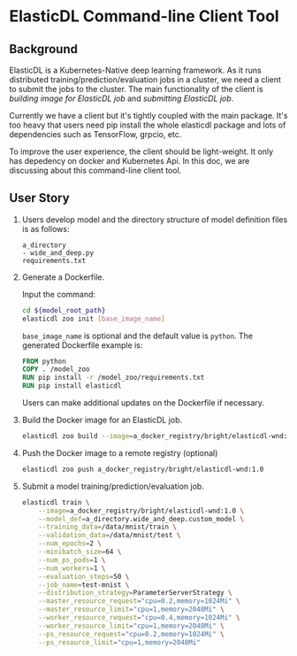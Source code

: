 # ElasticDL Command-line Client Tool

## Background

ElasticDL is a Kubernetes-Native deep learning framework. As it runs
distributed training/prediction/evaluation jobs in a cluster, we need a client
to submit the jobs to the cluster. The main functionality of the client is
*building image for ElasticDL job* and *submitting ElasticDL job*.

Currently we have a client but it's tightly coupled with the main package. It's
too heavy that users need pip install the whole elasticdl package and lots of
dependencies such as TensorFlow, grpcio, etc.

To improve the user experience, the client should be light-weight. It only has
depedency on docker and Kubernetes Api. In this doc, we are discussing about
this command-line client tool.

## User Story

1. Users develop model and the directory structure of model definition files
   is as follows:

    ```TEXT
    a_directory
    - wide_and_deep.py
    requirements.txt
    ```

1. Generate a Dockerfile.  

    Input the command:

    ```bash
    cd ${model_root_path}
    elasticdl zoo init [base_image_name]
    ```

    `base_image_name` is optional and the default value is `python`.
    The generated Dockerfile example is:

    ```Dockerfile
    FROM python
    COPY . /model_zoo
    RUN pip install -r /model_zoo/requirements.txt
    RUN pip install elasticdl
    ```

    Users can make additional updates on the Dockerfile if necessary.

1. Build the Docker image for an ElasticDL job.

    ```bash
    elasticdl zoo build --image=a_docker_registry/bright/elasticdl-wnd:1.0 .
    ```

1. Push the Docker image to a remote registry (optional)

    ```bash
    elasticdl zoo push a_docker_registry/bright/elasticdl-wnd:1.0
    ```

1. Submit a model training/prediction/evaluation job.

    ```bash
    elasticdl train \
        --image=a_docker_registry/bright/elasticdl-wnd:1.0 \
        --model_def=a_directory.wide_and_deep.custom_model \
        --training_data=/data/mnist/train \
        --validation_data=/data/mnist/test \
        --num_epochs=2 \
        --minibatch_size=64 \
        --num_ps_pods=1 \
        --num_workers=1 \
        --evaluation_steps=50 \
        --job_name=test-mnist \
        --distribution_strategy=ParameterServerStrategy \
        --master_resource_request="cpu=0.2,memory=1024Mi" \
        --master_resource_limit="cpu=1,memory=2048Mi" \
        --worker_resource_request="cpu=0.4,memory=1024Mi" \
        --worker_resource_limit="cpu=1,memory=2048Mi" \
        --ps_resource_request="cpu=0.2,memory=1024Mi" \
        --ps_resource_limit="cpu=1,memory=2048Mi"
    ```
